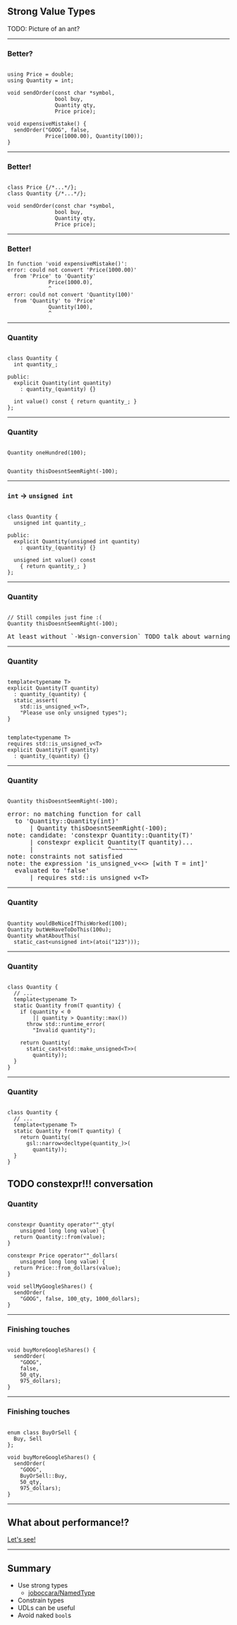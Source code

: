 ## Strong Value Types

TODO: Picture of an ant?

---

### Better?

<pre><code class="cpp" data-line-numbers="1-2|4-8|10-11" data-trim>
using Price = double;
using Quantity = int;

void sendOrder(const char *symbol,
               bool buy,
               Quantity qty,
               Price price);

void expensiveMistake() {
  sendOrder("GOOG", false, 
            Price(1000.00), Quantity(100));
}
</code></pre>

---

### Better!

<pre><code class="cpp" data-line-numbers data-trim>
class Price {/*...*/};
class Quantity {/*...*/};

void sendOrder(const char *symbol,
               bool buy,
               Quantity qty,
               Price price);
</code></pre>

---

### Better!

```
In function 'void expensiveMistake()':
error: could not convert 'Price(1000.00)' 
  from 'Price' to 'Quantity'
             Price(1000.0),
             ^
error: could not convert 'Quantity(100)' 
  from 'Quantity' to 'Price'
             Quantity(100),
             ^
```

---

### Quantity

<pre><code class="cpp" data-line-numbers="|2|5-6|8" data-trim>
class Quantity {
  int quantity_;

public:
  explicit Quantity(int quantity) 
    : quantity_(quantity) {}

  int value() const { return quantity_; }
};
</code></pre>

---

### Quantity

<pre><code class="cpp" data-line-numbers data-trim>
Quantity oneHundred(100);
</code></pre>

<pre class=fragment><code class="cpp" data-line-numbers data-trim>
Quantity thisDoesntSeemRight(-100);
</code></pre>

---

### `int` -> `unsigned int`

<pre><code class="cpp" data-line-numbers="|2|5-6|8-9" data-trim>
class Quantity {
  unsigned int quantity_;

public:
  explicit Quantity(unsigned int quantity) 
    : quantity_(quantity) {}

  unsigned int value() const
    { return quantity_; }
};
</code></pre>

---

### Quantity

<pre><code class="cpp" data-line-numbers data-trim>
// Still compiles just fine :(
Quantity thisDoesntSeemRight(-100);
</code></pre>

<pre>At least without `-Wsign-conversion` TODO talk about warnings</pre>

---

### Quantity


<pre><code class="cpp" data-line-numbers data-trim>
template&lt;typename T>
explicit Quantity(T quantity) 
  : quantity_(quantity) {
  static_assert(
    std::is_unsigned_v&lt;T>,
    "Please use only unsigned types");
}
</code></pre>

<pre class=fragment><code class="cpp" data-line-numbers data-trim>
template&lt;typename T>
requires std::is_unsigned_v&lt;T>
explicit Quantity(T quantity)
  : quantity_(quantity) {}
</code></pre>

---

### Quantity

<pre><code class="cpp" data-line-numbers data-trim>
Quantity thisDoesntSeemRight(-100); 
</code></pre>

<pre class=fragment>
error: no matching function for call
  to 'Quantity::Quantity(int)'
      | Quantity thisDoesntSeemRight(-100);
note: candidate: 'constexpr Quantity::Quantity(T)'
      | constexpr explicit Quantity(T quantity)...
      |                    ^~~~~~~~
note: constraints not satisfied
note: the expression 'is_unsigned_v<&lt;> [with T = int]'
  evaluated to 'false'
      | requires std::is_unsigned_v&lt;T>
</pre>

---

### Quantity

<pre><code class="cpp" data-line-numbers="1|2|3-4" data-trim>
Quantity wouldBeNiceIfThisWorked(100);
Quantity butWeHaveToDoThis(100u);
Quantity whatAboutThis(
  static_cast&ltunsigned int>(atoi("123")));
</code></pre>

---

### Quantity

<pre><code class="cpp" data-line-numbers="|5-8" data-trim>
class Quantity {
  // ...
  template&lt;typename T>
  static Quantity from(T quantity) {
    if (quantity &lt; 0 
        || quantity > Quantity::max())
      throw std::runtime_error(
        "Invalid quantity");

    return Quantity(
      static_cast&lt;std::make_unsigned&lt;T>>(
        quantity));
  }
}
</code></pre>

---

### Quantity

<pre><code class="cpp" data-line-numbers data-trim>
class Quantity {
  // ...
  template&lt;typename T>
  static Quantity from(T quantity) {
    return Quantity(
      gsl::narrow&lt;decltype(quantity_)>(
        quantity));
  }
}
</code></pre>

TODO constexpr!!! conversation
---

### Quantity

<pre><code class="cpp" data-line-numbers="|1-4|6-9|11-14" data-trim>
constexpr Quantity operator""_qty(
    unsigned long long value) {
  return Quantity::from(value);
}

constexpr Price operator""_dollars(
    unsigned long long value) {
  return Price::from_dollars(value);
}

void sellMyGoogleShares() {
  sendOrder(
    "GOOG", false, 100_qty, 1000_dollars);
}
</code></pre>

---

### Finishing touches

<pre><code class="cpp" data-line-numbers="|4" data-trim>
void buyMoreGoogleShares() {
  sendOrder(
    "GOOG",
    false, 
    50_qty, 
    975_dollars);
}
</code></pre>

---

### Finishing touches

<pre><code class="cpp" data-line-numbers="|1-3|8" data-trim>
enum class BuyOrSell {
  Buy, Sell
};

void buyMoreGoogleShares() {
  sendOrder(
    "GOOG",
    BuyOrSell::Buy, 
    50_qty, 
    975_dollars);
}
</code></pre>

---

## What about performance!?

[Let's see!](https://godbolt.org/z/Sn6k9-)

---

## Summary

* Use strong types
  - [joboccara/NamedType](https://github.com/joboccara/NamedType)
* Constrain types
* UDLs can be useful
* Avoid naked `bool`s
